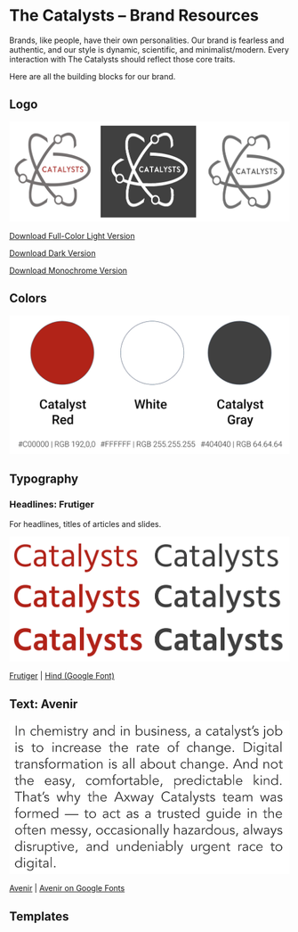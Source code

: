 # The Catalysts – Brand Resources

Brands, like people, have their own personalities. Our brand is fearless and authentic, and our style is dynamic, scientific, and minimalist/modern. Every interaction with The Catalysts should reflect those core traits.

Here are all the building blocks for our brand.

## Logo

![](./img/logos2.png)

[Download Full-Color Light Version](./img/catalysts-logo.png)

[Download Dark Version](./img/catalysts-logo-white.png)

[Download Monochrome Version](./img/catalysts-logo-mono.png)


## Colors

![](./img/colors1.png)

## Typography

### Headlines: Frutiger

For headlines, titles of articles and slides. 

![](./img/fonts1.png)

[Frutiger](https://www.linotype.com/1270238/frutiger-family.html) | [Hind (Google Font)](https://fonts.google.com/specimen/Hind)

## Text: Avenir

![](./img/fonts2.png)

[Avenir](https://github.com/potyt/fonts/tree/master/macfonts/Avenir) | [Avenir on Google Fonts](https://fonts.google.com/?query=Avenir)

## Templates